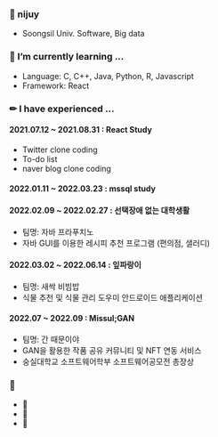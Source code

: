 ### 🐧 nijuy 
* Soongsil Univ. Software, Big data 


### 🌱 I’m currently learning ...
* Language: C, C++, Java, Python, R, Javascript
* Framework: React 

### ✏ I have experienced ...
#### 2021.07.12 ~ 2021.08.31 : React Study
- Twitter clone coding
- To-do list
- naver blog clone coding 

#### 2022.01.11 ~ 2022.03.23 : mssql study 

#### 2022.02.09 ~ 2022.02.27 : 선택장애 없는 대학생활
- 팀명: 자바 프라푸치노
- 자바 GUI를 이용한 레시피 추천 프로그램 (편의점, 샐러디)

#### 2022.03.02 ~ 2022.06.14 : 잎파랑이
- 팀명: 새싹 비빔밥
- 식물 추천 및 식물 관리 도우미 안드로이드 애플리케이션 

#### 2022.07 ~ 2022.09 : Missul;GAN
- 팀명: 간 때문이야
- GAN을 활용한 작품 공유 커뮤니티 및 NFT 연동 서비스
- 숭실대학교 소프트웨어학부 소프트웨어공모전 총장상

### 💛
* 🐧
* 🥭
* 🦕

